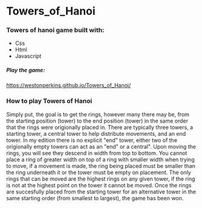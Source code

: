 # Towers_of_Hanoi
### Towers of hanoi game built with:
- Css
- Html 
- Javascript 

##### Play the game: 
https://westonperkins.github.io/Towers_of_Hanoi/

### How to play Towers of Hanoi
Simply put, the goal is to get the rings, however many there may be, from the starting position (tower) to the end position (tower) in the same order that the rings were origionally placed in. There are typically three towers, a starting tower, a central tower to help distribute movements, and an end tower. In my edition there is no explicit "end" tower, either two of the origionally empty towers can act as an "end" or a central". Upon moving the rings, you will see they descend in width from top to bottom. You cannot place a ring of greater width on top of a ring with smaller width when trying to move, if a movement is made, the ring being placed must be smaller than the ring underneath it or the tower must be empty on placement. The only rings that can be moved are the highest rings on any given tower, if the ring is not at the highest point on the tower it cannot be moved. Once the rings are succesfully placed from the starting tower for an alternative tower in the same starting order (from smallest to largest), the game has been won. 
